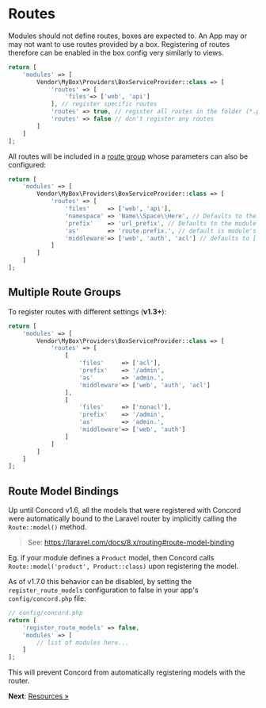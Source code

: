 # Routes

Modules should not define routes, boxes are expected to.
An App may or may not want to use routes provided by a box.
Registering of routes therefore can be enabled in the box config very similarly to views.

```php
return [
    'modules' => [
        Vendor\MyBox\Providers\BoxServiceProvider::class => [
            'routes' => [
                'files'=> ['web', 'api']
            ], // register specific routes
            'routes' => true, // register all routes in the folder (*.php) 
            'routes' => false // don't register any routes
        ]
    ]
];
```
All routes will be included in a [route group](https://laravel.com/docs/8.x/routing#route-groups) whose parameters can also be configured:

```php
return [
    'modules' => [
        Vendor\MyBox\Providers\BoxServiceProvider::class => [
            'routes' => [
                'files'     => ['web', 'api'],
                'namespace' => 'Name\\Space\\Here', // Defaults to the module's route namespace
                'prefix'    => 'url_prefix', // Defaults to the module's short name
                'as'        => 'route.prefix.', // default is module's short name and a dot ('.') at the end
                'middleware'=> ['web', 'auth', 'acl'] // defaults to ['web']
            ]
        ]
    ]
];
```

## Multiple Route Groups

To register routes with different settings (**v1.3+**):

```php
return [
    'modules' => [
        Vendor\MyBox\Providers\BoxServiceProvider::class => [
            'routes' => [
                [
                    'files'     => ['acl'],
                    'prefix'    => '/admin',
                    'as'        => 'admin.',
                    'middleware'=> ['web', 'auth', 'acl']
                ],
                [
                    'files'     => ['nonacl'],
                    'prefix'    => '/admin',
                    'as'        => 'admin.',
                    'middleware'=> ['web', 'auth']
                ]
            ]
        ]
    ]
];
```

## Route Model Bindings

Up until Concord v1.6, all the models that were registered with Concord were automatically bound to
the Laravel router by implicitly calling the `Route::model()` method.

> See: https://laravel.com/docs/8.x/routing#route-model-binding

Eg. if your module defines a `Product` model, then Concord calls `Route::model('product', Product::class)`
upon registering the model.

As of v1.7.0 this behavior can be disabled, by setting the `register_route_models` configuration to
false in your app's `config/concord.php` file:

```php
// config/concord.php
return [
    'register_route_models' => false,
    'modules' => [
        // list of modules here...        
    ]
];
```

This will prevent Concord from automatically registering models with the router.

**Next**: [Resources &raquo;](resources.md)
